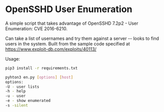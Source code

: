 # OpenSSHD User Enumeration
A simple script that takes advantage of OpenSSHD 7.2p2 - User Enumeration: CVE 2016-6210.

Can take a list of usernames and try them against a server -- looks to find users in the system. Built from the sample code specified at https://www.exploit-db.com/exploits/40113/

Usage:
```bash
pip3 install -r requirements.txt
```
```bash
pyhton3 en.py [options] [host]
options:
-U - user lists
-h - help
-u - user
-e - show enumerated
-s -silent
```
